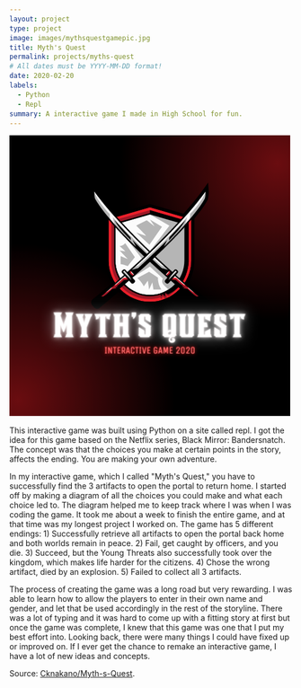 ```yaml
---
layout: project
type: project
image: images/mythsquestgamepic.jpg
title: Myth's Quest
permalink: projects/myths-quest
# All dates must be YYYY-MM-DD format!
date: 2020-02-20
labels:
  - Python
  - Repl
summary: A interactive game I made in High School for fun.
---
```


<img class="ui medium right floated rounded image" src="../images/mythsquest.png">

This interactive game was built using Python on a site called repl. I got the idea for this game based on the Netflix series, Black Mirror: Bandersnatch. The concept was that the choices you make at certain points in the story, affects the ending. You are making your own adventure. 

In my interactive game, which I called "Myth's Quest," you have to successfully find the 3 artifacts to open the portal to return home. I started off by making a diagram of all the choices you could make and what each choice led to. The diagram helped me to keep track where I was when I was coding the game. It took me about a week to finish the entire game, and at that time was my longest project I worked on. The game has 5 different endings: 1) Successfully retrieve all artifacts to open the portal back home and both worlds remain in peace. 2) Fail, get caught by officers, and you die. 3) Succeed, but the Young Threats also successfully took over the kingdom, which makes life harder for the citizens. 4) Chose the wrong artifact, died by an explosion. 5) Failed to collect all 3 artifacts.

The process of creating the game was a long road but very rewarding. I was able to learn how to allow the players to enter in their own name and gender, and let that be used accordingly in the rest of the storyline. There was a lot of typing and it was hard to come up with a fitting story at first but once the game was complete, I knew that this game was one that I put my best effort into. Looking back, there were many things I could have fixed up or improved on. If I ever get the chance to remake an interactive game, I have a lot of new ideas and concepts.
 
Source: <a href = "https://github.com/Cknakano/Myth-s-Quest"><i class="large github icon"></i>Cknakano/Myth-s-Quest</a>.

